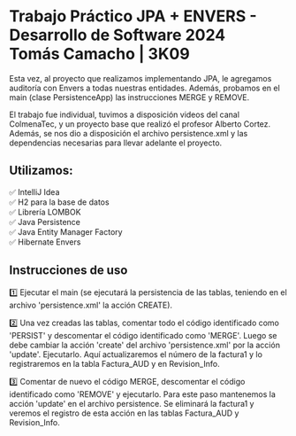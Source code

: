 # Trabajo Práctico JPA + ENVERS - Desarrollo de Software 2024 <br/> Tomás Camacho | 3K09

Esta vez, al proyecto que realizamos implementando JPA, le agregamos auditoría con Envers a todas nuestras entidades. Además, probamos en el main (clase PersistenceApp) las instrucciones MERGE y REMOVE. <br/>

El trabajo fue individual, tuvimos a disposición videos del canal ColmenaTec, y un proyecto base que realizó el profesor Alberto Cortez. Además, se nos dio a disposición el archivo persistence.xml y las dependencias necesarias para llevar adelante el proyecto.

## Utilizamos:

✅ IntelliJ Idea <br/>
✅ H2 para la base de datos <br/>
✅ Librería LOMBOK <br/>
✅ Java Persistence <br/>
✅ Java Entity Manager Factory <br/>
✅ Hibernate Envers <br/>

## Instrucciones de uso

1️⃣  Ejecutar el main (se ejecutará la persistencia de las tablas, teniendo en el archivo 'persistence.xml' la acción CREATE). <br/>

2️⃣  Una vez creadas las tablas, comentar todo el código identificado como 'PERSIST' y descomentar el código identificado como 'MERGE'. Luego se debe cambiar la acción 'create' del archivo 'persistence.xml' por la acción 'update'. Ejecutarlo. Aquí actualizaremos el número de la factura1 y lo registraremos en la tabla Factura_AUD y en Revision_Info. <br/>

3️⃣  Comentar de nuevo el código MERGE, descomentar el código identificado como 'REMOVE' y ejecutarlo. Para este paso mantenemos la acción 'update' en el archivo persistence. Se eliminará la factura1 y veremos el registro de esta acción en las tablas Factura_AUD y Revision_Info.
